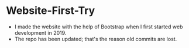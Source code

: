 # Website-First-Try

- I made the website with the help of Bootstrap when I first started web development in 2019.
- The repo has been updated; that's the reason old commits are lost.
